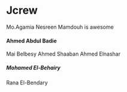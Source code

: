 # Jcrew
Mo.Agamia
Nesreen Mamdouh is awesome
#### Ahmed Abdul Badie

Mai Belbesy
Ahmed Shaaban
Ahmed Elnashar
##### Mohamed El-Behairy
Rana El-Bendary

